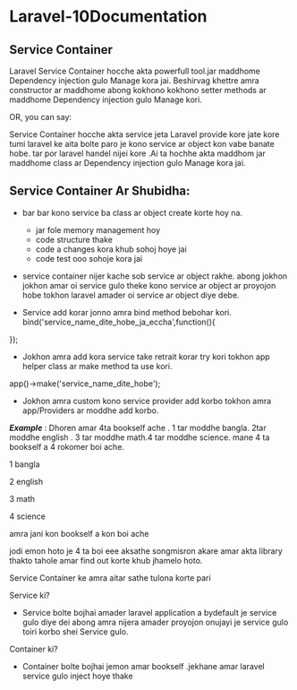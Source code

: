 # Laravel-10Documentation

  ## Service Container

   Laravel Service Container hocche akta powerfull tool.jar maddhome  Dependency injection  gulo Manage kora jai. Beshirvag khettre amra constructor  ar maddhome abong kokhono kokhono setter methods ar maddhome Dependency injection  gulo Manage kori.

   OR, you can say:

  Service Container hocche akta service jeta Laravel provide kore jate kore tumi laravel ke aita bolte paro je kono service ar object kon vabe banate hobe. tar por laravel handel nijei kore .Ai ta hochhe akta maddhom jar maddhome class ar Dependency injection  gulo Manage kora jai.

## Service Container Ar Shubidha:

* bar bar kono service ba class ar object create korte hoy na.
  
    * jar fole memory management hoy
    * code structure thake
    * code a changes kora khub sohoj hoye jai
    * code test ooo sohoje kora jai 

  
* service container nijer kache sob service  ar object rakhe. abong jokhon jokhon amar oi service  gulo theke kono service ar object ar proyojon hobe tokhon laravel amader oi service ar object diye debe.

* Service add korar jonno amra bind method bebohar kori. bind('service_name_dite_hobe_ja_eccha',function(){

}); 

* Jokhon amra add kora service take retrait korar try kori tokhon app helper class ar make method ta use kori.

app()->make('service_name_dite_hobe');

* Jokhon amra custom kono service provider  add korbo tokhon amra app/Providers ar moddhe add korbo.

***Example*** :
Dhoren amar 4ta bookself ache . 1 tar moddhe bangla. 2tar moddhe english . 3 tar moddhe math.4 tar moddhe science. mane 4 ta bookself a 4 rokomer boi ache.

1 bangla

2 english

3 math

4 science

amra jani kon bookself a kon boi ache

jodi emon hoto je 4 ta boi eee aksathe songmisron akare amar akta library thakto tahole amar find out korte khub jhamelo hoto.

Service Container ke amra aitar sathe tulona korte pari 

Service ki?

* Service bolte bojhai amader laravel application a bydefault je service gulo diye dei abong amra nijera amader proyojon onujayi je service gulo toiri korbo shei Service gulo.


Container ki?

* Container bolte bojhai jemon amar bookself .jekhane amar laravel service gulo inject hoye thake 








